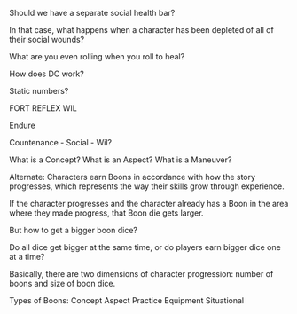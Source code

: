 Should we have a separate social health bar?

In that case, what happens when a character has been depleted of all of their social wounds?

What are you even rolling when you roll to heal?

How does DC work?

Static numbers?

FORT
REFLEX
WIL

Endure

Countenance - Social - Wil?

What is a Concept?
What is an Aspect?
What is a Maneuver?

Alternate: Characters earn Boons in accordance with how the story progresses, which represents the way their skills grow through experience.

If the character progresses and the character already has a Boon in the area where they made progress, that Boon die gets larger.

But how to get a bigger boon dice?

Do all dice get bigger at the same time, or do players earn bigger dice one at a time?

Basically, there are two dimensions of character progression: number of boons and size of boon dice.

Types of Boons:
Concept
Aspect
Practice
Equipment
Situational
